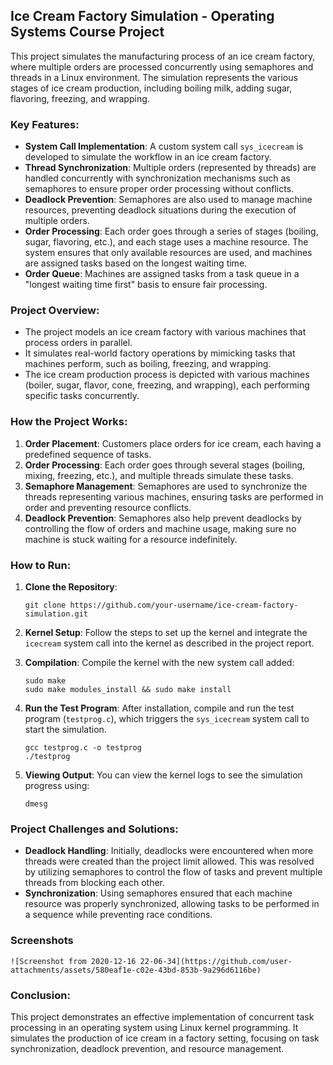 ## Ice Cream Factory Simulation - Operating Systems Course Project

This project simulates the manufacturing process of an ice cream factory, where multiple orders are processed concurrently using semaphores and threads in a Linux environment. The simulation represents the various stages of ice cream production, including boiling milk, adding sugar, flavoring, freezing, and wrapping.

### Key Features:
- **System Call Implementation**: A custom system call `sys_icecream` is developed to simulate the workflow in an ice cream factory.
- **Thread Synchronization**: Multiple orders (represented by threads) are handled concurrently with synchronization mechanisms such as semaphores to ensure proper order processing without conflicts.
- **Deadlock Prevention**: Semaphores are also used to manage machine resources, preventing deadlock situations during the execution of multiple orders.
- **Order Processing**: Each order goes through a series of stages (boiling, sugar, flavoring, etc.), and each stage uses a machine resource. The system ensures that only available resources are used, and machines are assigned tasks based on the longest waiting time.
- **Order Queue**: Machines are assigned tasks from a task queue in a "longest waiting time first" basis to ensure fair processing.

### Project Overview:
- The project models an ice cream factory with various machines that process orders in parallel.
- It simulates real-world factory operations by mimicking tasks that machines perform, such as boiling, freezing, and wrapping.
- The ice cream production process is depicted with various machines (boiler, sugar, flavor, cone, freezing, and wrapping), each performing specific tasks concurrently.
  
### How the Project Works:
1. **Order Placement**: Customers place orders for ice cream, each having a predefined sequence of tasks.
2. **Order Processing**: Each order goes through several stages (boiling, mixing, freezing, etc.), and multiple threads simulate these tasks.
3. **Semaphore Management**: Semaphores are used to synchronize the threads representing various machines, ensuring tasks are performed in order and preventing resource conflicts.
4. **Deadlock Prevention**: Semaphores also help prevent deadlocks by controlling the flow of orders and machine usage, making sure no machine is stuck waiting for a resource indefinitely.

### How to Run:
1. **Clone the Repository**:
   ```
   git clone https://github.com/your-username/ice-cream-factory-simulation.git
   ```
2. **Kernel Setup**:
   Follow the steps to set up the kernel and integrate the `icecream` system call into the kernel as described in the project report.

3. **Compilation**:
   Compile the kernel with the new system call added:
   ```
   sudo make
   sudo make modules_install && sudo make install
   ```
4. **Run the Test Program**:
   After installation, compile and run the test program (`testprog.c`), which triggers the `sys_icecream` system call to start the simulation.
   ```
   gcc testprog.c -o testprog
   ./testprog
   ```

5. **Viewing Output**:
   You can view the kernel logs to see the simulation progress using:
   ```
   dmesg
   ```

### Project Challenges and Solutions:
- **Deadlock Handling**: Initially, deadlocks were encountered when more threads were created than the project limit allowed. This was resolved by utilizing semaphores to control the flow of tasks and prevent multiple threads from blocking each other.
- **Synchronization**: Using semaphores ensured that each machine resource was properly synchronized, allowing tasks to be performed in a sequence while preventing race conditions.

### Screenshots 
    ![Screenshot from 2020-12-16 22-06-34](https://github.com/user-attachments/assets/580eaf1e-c02e-43bd-853b-9a296d6116be)


 
### Conclusion:
This project demonstrates an effective implementation of concurrent task processing in an operating system using Linux kernel programming. It simulates the production of ice cream in a factory setting, focusing on task synchronization, deadlock prevention, and resource management.
